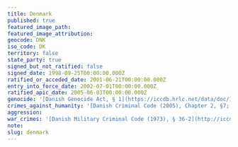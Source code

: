 ```yaml
---
title: Denmark
published: true
featured_image_path:
featured_image_attribution:
geocode: DNK
iso_code: DK
territory: false
state_party: true
signed_but_not_ratified: false
signed_date: 1998-09-25T00:00:00.000Z
ratified_or_acceded_date: 2001-06-21T00:00:00.000Z
entry_into_force_date: 2002-07-01T00:00:00.000Z
ratified_apic_date: 2005-06-03T00:00:00.000Z
genocide: '[Danish Genocide Act, § 1](https://iccdb.hrlc.net/data/doc/132/keyword/46/)'
crimes_against_humanity: '[Danish Criminal Code (2005), Chapter 2, §7; Chapter 27, § 266b](https://www.unodc.org/tldb/pdf/Denmark_Criminal_Code_2005.pdf)'
aggression:
war_crimes: '[Danish Military Criminal Code (1973), § 36-2](http://iccdb.webfactional.com/documents/implementations/pdf/Denmark_-_Military_Penal_Code_2005EN.pdf)'
note:
slug: denmark
---
```



